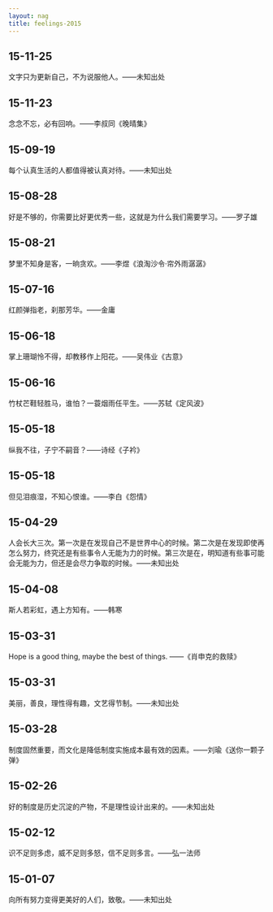 ```yaml
---
layout: nag
title: feelings-2015
---
```


## 15-11-25

文字只为更新自己，不为说服他人。——未知出处

## 15-11-23

念念不忘，必有回响。——李叔同《晚晴集》

## 15-09-19

每个认真生活的人都值得被认真对待。——未知出处

## 15-08-28

好是不够的，你需要比好更优秀一些，这就是为什么我们需要学习。——罗子雄


## 15-08-21

梦里不知身是客，一晌贪欢。——李煜《浪淘沙令·帘外雨潺潺》


## 15-07-16

红颜弹指老，刹那芳华。——金庸


## 15-06-18

掌上珊瑚怜不得，却教移作上阳花。——吴伟业《古意》


## 15-06-16

竹杖芒鞋轻胜马，谁怕？一蓑烟雨任平生。——苏轼《定风波》


## 15-05-18

纵我不往，子宁不嗣音？——诗经《子衿》


## 15-05-18

但见泪痕湿，不知心恨谁。——李白《怨情》


## 15-04-29

人会长大三次。第一次是在发现自己不是世界中心的时候。第二次是在发现即使再怎么努力，终究还是有些事令人无能为力的时候。第三次是在，明知道有些事可能会无能为力，但还是会尽力争取的时候。——未知出处


## 15-04-08

斯人若彩虹，遇上方知有。——韩寒


## 15-03-31

Hope is a good thing, maybe the best of things. ——《肖申克的救赎》


## 15-03-31

美丽，善良，理性得有趣，文艺得节制。——未知出处


## 15-03-28

制度固然重要，而文化是降低制度实施成本最有效的因素。——刘瑜《送你一颗子弹》


## 15-02-26

好的制度是历史沉淀的产物，不是理性设计出来的。——未知出处


## 15-02-12

识不足则多虑，威不足则多怒，信不足则多言。——弘一法师


## 15-01-07

向所有努力变得更美好的人们，致敬。——未知出处
